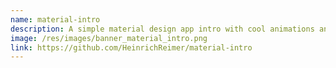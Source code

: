 ```yaml
---
name: material-intro
description: A simple material design app intro with cool animations and a simple API.
image: /res/images/banner_material_intro.png
link: https://github.com/HeinrichReimer/material-intro
---
```

